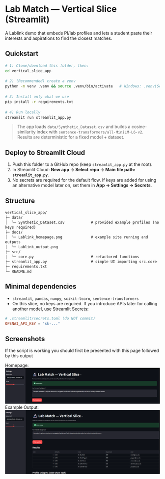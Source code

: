 
# Lab Match — Vertical Slice (Streamlit)

A Lablink demo that embeds PI/lab profiles and lets a student paste their interests and aspirations to find the closest matches.

## Quickstart

```bash
# 1) Clone/download this folder, then:
cd vertical_slice_app

# 2) (Recommended) create a venv
python -m venv .venv && source .venv/bin/activate   # Windows: .venv\Scripts\activate

# 3) Install only what we use
pip install -r requirements.txt

# 4) Run locally
streamlit run streamlit_app.py
```

> The app loads `data/Synthetic_Dataset.csv` and builds a cosine-similarity index with `sentence-transformers/all-MiniLM-L6-v2`.  
> Results are deterministic for a fixed model + dataset.

## Deploy to Streamlit Cloud

1. Push this folder to a GitHub repo (keep `streamlit_app.py` at the root).
2. In Streamlit Cloud: **New app → Select repo → Main file path: `streamlit_app.py`**.
3. No secrets are required for the default flow. If keys are added for using an alternative model later on, set them in **App → Settings → Secrets**.


## Structure
```
vertical_slice_app/
├─ data/
│  └─ Synthetic_Dataset.csv            # provided example profiles (no keys required)
├─ docs/
│  └─ Lablink_homepage.png             # example site running and outputs
│  └─ Lablink_output.png 
├─ src/
│  └─ core.py                          # refactored functions
├─ streamlit_app.py                    # simple UI importing src.core
├─ requirements.txt
└─ README.md
```

## Minimal dependencies

- `streamlit`, `pandas`, `numpy`, `scikit-learn`, `sentence-transformers`  
- On this slice, no keys are required. If you introduce APIs later for calling another model, use Streamlit Secrets:

```toml
# .streamlit/secrets.toml (do NOT commit)
OPENAI_API_KEY = "sk-..."
```


## Screenshots 
If the script is working you should first be presented with this page followed by this output

Homepage:
![screenshot](docs/Lablink_homepage.png)
Example Output:
![screenshot](docs/Lablink_output.png)
